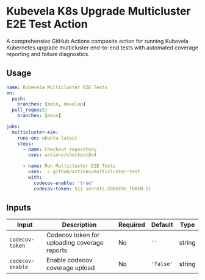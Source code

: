 # Kubevela K8s Upgrade Multicluster E2E Test Action

A comprehensive GitHub Actions composite action for running Kubevela Kubernetes upgrade multicluster end-to-end tests with automated coverage reporting and failure diagnostics.

## Usage


```yaml
name: Kubevela Multicluster E2E Tests
on:
  push:
    branches: [main, develop]
  pull_request:
    branches: [main]

jobs:
  multicluster-e2e:
    runs-on: ubuntu-latest
    steps:
      - name: Checkout repository
        uses: actions/checkout@v4

      - name: Run Multicluster E2E Tests
        uses: ./.github/actions/multicluster-test
        with:
          codecov-enable: 'true'
          codecov-token: ${{ secrets.CODECOV_TOKEN }}
```

## Inputs

| Input | Description | Required | Default | Type |
|-------|-------------|----------|---------|------|
| `codecov-token` | Codecov token for uploading coverage reports | No | `''` | string |
| `codecov-enable` | Enable codecov coverage upload | No | `'false'` | string |
